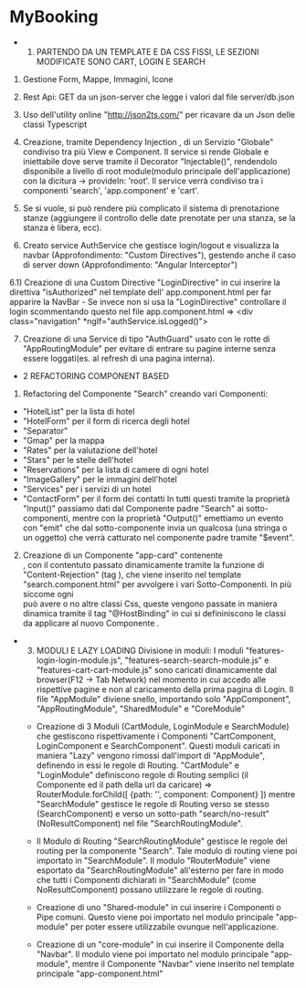 # MyBooking

- 1. PARTENDO DA UN TEMPLATE E DA CSS FISSI, LE SEZIONI MODIFICATE SONO
  CART, LOGIN E SEARCH

1) Gestione Form, Mappe, Immagini, Icone
2) Rest Api: GET da un json-server che legge i valori dal file server/db.json
3) Uso dell'utility online "http://json2ts.com/" per ricavare da un Json delle classi Typescript
4) Creazione, tramite Dependency Injection , di un Servizio "Globale" condiviso tra più View
   e Component.
   Il service si rende Globale e iniettabile dove serve tramite il Decorator "Injectable()", rendendolo disponibile a livello di root module(modulo principale dell'applicazione) con la dicitura -> provideIn: 'root'.
   Il service verrà condiviso tra i componenti 'search', 'app.component' e 'cart'.

5) Se si vuole, si può rendere più complicato il sistema di prenotazione stanze (aggiungere il controllo delle date prenotate per una stanza, se la stanza è libera, ecc).

6) Creato service AuthService che gestisce login/logout e visualizza la navbar 
   (Approfondimento: "Custom Directives"), gestendo anche il caso di server down (Approfondimento: "Angular Interceptor")

6.1) Creazione di una Custom Directive "LoginDirective" in cui inserire la direttiva
  "isAuthorized" nel template dell' app.component.html per far apparire la NavBar - 
   Se invece non si usa la "LoginDirective" controllare il login scommentando questo nel file app.component.html => <div class="navigation" *ngIf="authService.isLogged()">

7) Creazione di una Service di tipo "AuthGuard" usato con le rotte di "AppRoutingModule" per evitare di entrare su pagine interne senza essere loggati(es. al refresh di una pagina interna).



- 2 REFACTORING COMPONENT BASED
1) Refactoring del Componente "Search" creando vari Componenti:
  - "HotelList" per la lista di hotel
  - "HotelForm" per il form di ricerca degli hotel
  - "Separator"
  - "Gmap" per la mappa
  - "Rates" per la valutazione dell'hotel
  - "Stars" per le stelle dell'hotel
  - "Reservations" per la lista di camere di ogni hotel
  - "ImageGallery" per le immagini dell'hotel
  - "Services" per i servizi di un hotel
  - "ContactForm" per il form dei contatti
In tutti questi tramite la proprietà "Input()" passiamo dati dal Componente padre "Search" ai sotto-componenti, mentre con la proprietà "Output()" emettiamo un evento con "emit" che dal sotto-componente invia un qualcosa (una stringa o un oggetto) che verrà catturato nel componente padre tramite "$event".

2) Creazione di un Componente "app-card" contenente <div class="card...">, con il contentuto    passato dinamicamente tramite la funzione di "Content-Rejection" (tag <ng-content></ng-content>), che viene inserito nel template "search.component.html" per avvolgere i vari Sotto-Componenti.
In più siccome ogni <div class="card..."> può avere o no altre classi Css, queste vengono passate in maniera dinamica tramite il tag "@HostBinding" in cui si defininiscono le classi da applicare al nuovo Componente <app-card>.

- 3) MODULI E LAZY LOADING Divisione in moduli: 
     I moduli "features-login-login-module.js", "features-search-search-module.js" e "features-cart-cart-module.js"
     sono caricati dinamicamente dal browser(F12 -> Tab Network) nel momento in cui accedo alle rispettive pagine e non 
     al caricamento della prima pagina di Login.
     Il file "AppModule" diviene snello, importando solo "AppComponent", "AppRoutingModule", "SharedModule" e "CoreModule"

   - Creazione di 3 Moduli (CartModule, LoginModule e SearchModule) che gestiscono rispettivamente i Componenti "CartComponent, LoginComponent e SearchComponent".
     Questi moduli caricati in maniera "Lazy" vengono rimossi dall'import di "AppModule", definendo in essi 
     le regole di Routing. "CartModule" e "LoginModule" definiscono regole di Routing semplici (il Componente ed il path della url da caricare) =>
        RouterModule.forChild([
           {path: '', component: Component}
        ])
     mentre "SearchModule" gestisce le regole di Routing verso se stesso (SearchComponent) e verso un sotto-path "search/no-result" (NoResultComponent) nel file "SearchRoutingModule".

   - Il Modulo di Routing "SearchRoutingModule" gestisce le regole del routing per la componente "Search".
     Tale modulo di routing viene poi importato in "SearchModule".
     Il modulo "RouterModule" viene esportato da "SearchRoutingModule" all'esterno per fare in modo che tutti i Componenti dichiarati
     in "SearchModule" (come NoResultComponent) possano utilizzare le regole di routing.

   - Creazione di uno "Shared-module" in cui inserire i Componenti o Pipe comuni. Questo viene poi importato 
     nel modulo principale  "app-module" per poter essere utilizzabile ovunque nell'applicazione.

   - Creazione di un "core-module" in cui inserire il Componente della "Navbar". Il modulo viene poi importato 
     nel modulo principale "app-module", mentre il Componente "Navbar" viene inserito nel template principale "app-component.html"   